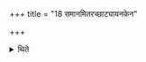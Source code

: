 +++
title = "18 समानमितरच्छाट्यायनकेन"

+++

<details><summary>थिते</summary>

18. All the other things are the same as in the view of Śāṭyāyanaka.  
</details>
